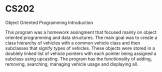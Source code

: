 # CS202
Object Oriented Programming Introduction

This program was a homework assingment that focused mainly on object oriented programming
and data structures. The main goal was to create a class hierarchy of vehicles with a common
vehicle class and then subclasses that signify types of vehicles. These objects were stored 
in a doublely linked list of vehicle pointers with each pointer being assigned a subclass
using upcasting. The program has the functionality of adding, removing, searching, managing
vehicle usage and displaying all. 
